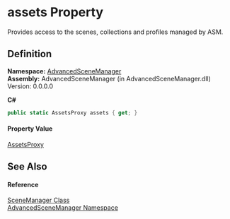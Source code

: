 # assets Property


Provides access to the scenes, collections and profiles managed by ASM.



## Definition
**Namespace:** <a href="N_AdvancedSceneManager.md">AdvancedSceneManager</a>  
**Assembly:** AdvancedSceneManager (in AdvancedSceneManager.dll) Version: 0.0.0.0

**C#**
``` C#
public static AssetsProxy assets { get; }
```



#### Property Value
<a href="T_AdvancedSceneManager_Models_Helpers_AssetsProxy.md">AssetsProxy</a>

## See Also


#### Reference
<a href="T_AdvancedSceneManager_SceneManager.md">SceneManager Class</a>  
<a href="N_AdvancedSceneManager.md">AdvancedSceneManager Namespace</a>  
